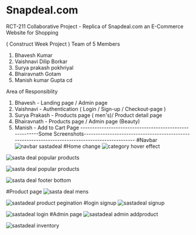 # Snapdeal.com
RCT-211 Collaborative Project - Replica of Snapdeal.com an E-Commerce Website for Shopping

( Construct Week Project )
Team of 5 Members
1. Bhavesh Kumar
2. Vaishnavi Dilip Borkar
3. Surya prakash pokhriyal
4. Bhairavnath Gotam
5. Manish kumar Gupta cd 

Area of Responsiblity
1. Bhavesh  - Landing page / Admin page 
2. Vaishnavi - Authentication ( Login / Sign-up / Checkout-page )
3. Surya Prakash - Products page ( men's)/ Product detail page
4. Bhairavnath - Products page / Admin page (Beauty)
5. Manish - Add to Cart Page 
--------------------------------------------------------Some Screenshots------------------------------------------------------------------------------------------------
#Navbar
![navbar sastadeal](https://user-images.githubusercontent.com/110034571/213982898-a77adae8-f1c2-4c42-b028-b02cfc4825ae.png)
#Home change
![category hover effect](https://user-images.githubusercontent.com/110034571/213982982-04967a9e-ea34-44a7-878e-552a17387d00.png)

![sasta deal popular products](https://user-images.githubusercontent.com/110034571/213983316-56bacc4f-ef4f-495e-a81e-de9afad56fa4.png)

![sasta deal popular products](https://user-images.githubusercontent.com/110034571/213983424-afde4679-fd1e-4de0-8c7b-c45fe17276a1.png)

![sasta deal footer bottom](https://user-images.githubusercontent.com/110034571/213983437-1dbc610b-3532-45bc-abc5-602cdc54ac34.png)

#Product page
![sasta deal mens](https://user-images.githubusercontent.com/110034571/213983507-f1bb95bf-d1ed-4da8-b24b-7045833be501.png)

![sastadeal product pegination](https://user-images.githubusercontent.com/110034571/213983546-020a95b0-3c44-4398-bd91-2a80b60ea4e7.png)
#login signup
![sastadeal signup](https://user-images.githubusercontent.com/110034571/213983618-60ddfb54-dc40-4e55-abac-d7db4fad25b4.png)

![sastadeal login](https://user-images.githubusercontent.com/110034571/213984114-9af04e48-8b11-4644-b61a-5374095c7734.png)
#Admin page
![sastadeal admin  addproduct](https://user-images.githubusercontent.com/110034571/213985011-6e57f1c9-d7fb-46d2-839a-92b6a39c0b57.png)

![sastadeal inventory](https://user-images.githubusercontent.com/110034571/213985038-56f40c10-8e13-4516-9090-6f6db7160ac4.png)
